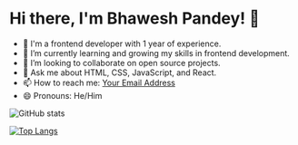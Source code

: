 # Hi there, I'm Bhawesh Pandey! 👋

- 🔭 I'm a frontend developer with 1 year of experience.
- 🌱 I’m currently learning and growing my skills in frontend development.
- 👯 I’m looking to collaborate on open source projects.
- 💬 Ask me about HTML, CSS, JavaScript, and React.
- 📫 How to reach me: [Your Email Address](mailto:youremail@example.com)
- 😄 Pronouns: He/Him

![GitHub stats](https://github-readme-stats.vercel.app/api?username=BhaweshPandey&show_icons=true&theme=radical)

[![Top Langs](https://github-readme-stats.vercel.app/api/top-langs/?username=BhaweshPandey&layout=compact)](https://github.com/BhaweshPandey)
